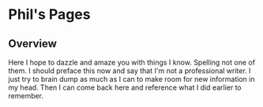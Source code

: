 # Phil's Pages

## Overview

Here I hope to dazzle and amaze you with things I know. Spelling not one of them. I should preface this now and say that I'm not a professional writer. I just try to brain dump as much as I can to make room for new information in my head. Then I can come back here and reference what I did earlier to remember.
